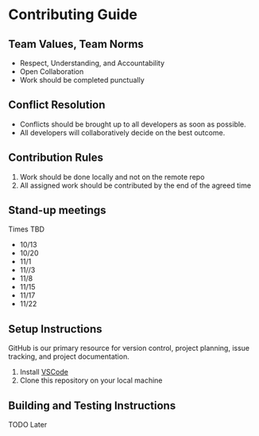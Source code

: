 # Contributing Guide 
## Team Values, Team Norms
- Respect, Understanding, and Accountability
- Open Collaboration
- Work should be completed punctually 
## Conflict Resolution
- Conflicts should be brought up to all developers as soon as possible. 
- All developers will collaboratively decide on the best outcome. 
## Contribution Rules
1. Work should be done locally and not on the remote repo
1. All assigned work should be contributed by the end of the agreed time
## Stand-up meetings
Times TBD
- 10/13 
- 10/20
- 11/1
- 11//3
- 11/8
- 11/15
- 11/17
- 11/22
## Setup Instructions
GitHub is our primary resource for version control, project planning, issue tracking, and project documentation.
1. Install [VSCode](https://code.visualstudio.com)
1. Clone this repository on your local machine
## Building and Testing Instructions
TODO Later

